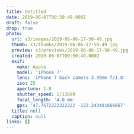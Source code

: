 ```yaml
---
title: Untitled
date: 2019-06-07T00:50:49.000Z
draft: false
drop: true
photo:
  url: s3/images/2019-06-06-17-50-49.jpg
  thumb: s3/thumbs/2019-06-06-17-50-49.jpg
  preview: s3/previews/2019-06-06-17-50-49.jpg
  created: 2019-06-07T00:50:49.000Z
  exif:
    make: Apple
    model: 'iPhone 7'
    lens: 'iPhone 7 back camera 3.99mm f/1.8'
    iso: 25
    aperture: 1.8
    shutter_speed: 1/13699
    focal_length: '4.0 mm'
    gps: '47.7572222222222 -122.243491666667'
  title: null
  caption: null
links: []
---
```

